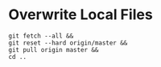 # Overwrite Local Files

```
git fetch --all &&
git reset --hard origin/master &&
git pull origin master &&
cd ..
```